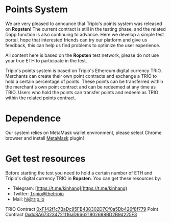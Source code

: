 # Points System
We are very pleased to announce that Tripio's points system was released on **Ropsten**! The current contract is still in the testing phase, and the related Dapp function is also continuing to advance. Here we develop a simple test portal, hope that interested friends can try our platform and give us feedback, this can help us find problems to optimize the user experience. 

All content here is based on the **Ropsten** test network, please do not use your true ETH to participate in the test. 

Tripio's points system is based on Tripio's Ethereum digital currency TRIO. Merchants can create their own point contracts and exchange a TRIO to hold a certain percentage of points. These points can be transferred within the merchant's own point contract and can be redeemed at any time as TRIO. Users who hold the points can transfer points and redeem as TRIO within the related points contract.

# Dependence
Our system relies on MetaMask wallet environment, please select Chrome browser and install [MetaMask](https://chrome.google.com/webstore/detail/metamask/nkbihfbeogaeaoehlefnkodbefgpgknn) plugin!

# Get test resources
Before starting the test you need to hold a certain number of ETH and Tripio's digital currency TRIO in **Ropsten**. You can get these resources by:

* Telegram: [https://t.me/kinhang](https://t.me/kinhang)
* Twitter: [Tripio@thetripio](Tripio@thetripio)
* Mail: [hi@trip.io](hi@trip.io)

TRIO Contract [0xF142f1c7BaDc95FB438302D7Cf0a5Db426f8f779](https://ropsten.etherscan.io/address/0xF142f1c7BaDc95FB438302D7Cf0a5Db426f8f779)
Point Contract [0xdc8A673234721116aD66621802698BD2B9d225F3](https://ropsten.etherscan.io/address/0xdc8A673234721116aD66621802698BD2B9d225F3)